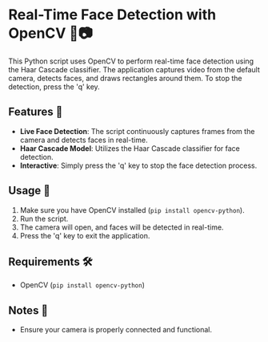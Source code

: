 # Real-Time Face Detection with OpenCV 👤📷

This Python script uses OpenCV to perform real-time face detection using the Haar Cascade classifier. The application captures video from the default camera, detects faces, and draws rectangles around them. To stop the detection, press the 'q' key.

## Features 🚀

- **Live Face Detection**: The script continuously captures frames from the camera and detects faces in real-time.
- **Haar Cascade Model**: Utilizes the Haar Cascade classifier for face detection.
- **Interactive**: Simply press the 'q' key to stop the face detection process.

## Usage 📸

1. Make sure you have OpenCV installed (`pip install opencv-python`).
2. Run the script.
3. The camera will open, and faces will be detected in real-time.
4. Press the 'q' key to exit the application.

## Requirements 🛠️

- OpenCV (`pip install opencv-python`)

## Notes 📝

- Ensure your camera is properly connected and functional.

